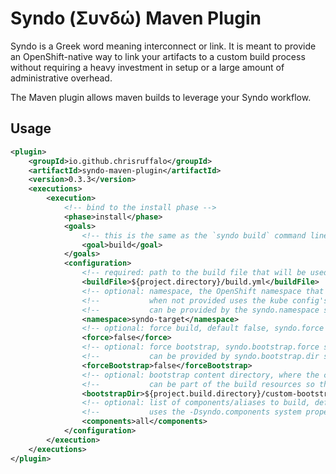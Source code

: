 # Syndo (Συνδώ) Maven Plugin
Syndo is a Greek word meaning interconnect or link. It is meant to provide an OpenShift-native way to link
your artifacts to a custom build process without requiring a heavy investment in setup or a large amount
of administrative overhead.

The Maven plugin allows maven builds to leverage your Syndo workflow.

## Usage
```xml
<plugin>
    <groupId>io.github.chrisruffalo</groupId>
    <artifactId>syndo-maven-plugin</artifactId>
    <version>0.3.3</version>
    <executions>
        <execution>
            <!-- bind to the install phase -->
            <phase>install</phase>
            <goals>
                <!-- this is the same as the `syndo build` command line option -->
                <goal>build</goal>
            </goals>
            <configuration>
                <!-- required: path to the build file that will be used for the build -->
                <buildFile>${project.directory}/build.yml</buildFile>
                <!-- optional: namespace, the OpenShift namespace that is the target of the build -->
                <!--           when not provided uses the kube config's last used namespace -->
                <!--           can be provided by the syndo.namespace system property -->
                <namespace>syndo-target</namespace>
                <!-- optional: force build, default false, syndo.force system property if not provided -->
                <force>false</force>
                <!-- optional: force bootstrap, syndo.bootstrap.force system property if not provided -->
                <!--           can be provided by syndo.bootstrap.dir system property -->
                <forceBootstrap>false</forceBootstrap>
                <!-- optional: bootstrap content directory, where the content is for building the syndo builder container -->
                <!--           can be part of the build resources so that filtering can affect the directory -->
                <bootstrapDir>${project.build.directory}/custom-bootstrap</bootstrapDir>
                <!-- optional: list of components/aliases to build, default is all, should be comma-separated.  -->
                <!--           uses the -Dsyndo.components system property if not provided.  -->
                <components>all</components>
            </configuration>
        </execution>
    </executions>
</plugin>
```
